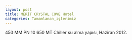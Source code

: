 ```yaml
---
layout: post
title: MERİT CRYSTAL COVE Hotel
categories: Tamamlanan_işlerimiz
---
```

450 MM PN 10 650 MT Chiller su alma yapısı, Haziran 2012.
